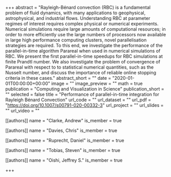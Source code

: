 +++
abstract = "Rayleigh-Bénard convection (RBC) is a fundamental problem of fluid dynamics, with many applications to geophysical, astrophysical, and industrial flows. Understanding RBC at parameter regimes of interest requires complex physical or numerical experiments. Numerical simulations require large amounts of computational resources; in order to more efficiently use the large numbers of processors now available in large high performance computing clusters, novel parallelisation strategies are required. To this end, we investigate the performance of the parallel-in-time algorithm Parareal when used in numerical simulations of RBC. We present the first parallel-in-time speedups for RBC simulations at finite Prandtl number. We also investigate the problem of convergence of Parareal with respect to to statistical numerical quantities, such as the Nusselt number, and discuss the importance of reliable online stopping criteria in these cases."
abstract_short = ""
date = "2020-01-01T00:00:00+00:00"
image = ""
image_preview = ""
math = true
publication = "Computing and Visualization in Science"
publication_short = ""
selected = false
title = "Performance of parallel-in-time integration for Rayleigh Bénard Convection"
url_code = ""
url_dataset = ""
url_pdf = "https://doi.org/10.1007/s00791-020-00332-3"
url_project = ""
url_slides = ""
url_video = ""



[[authors]]
    name = "Clarke, Andrew"
    is_member = true


[[authors]]
    name = "Davies, Chris"
    is_member = true


[[authors]]
    name = "Ruprecht, Daniel"
    is_member = true


[[authors]]
    name = "Tobias, Steven"
    is_member = true


[[authors]]
    name = "Oishi, Jeffrey S."
    is_member = true

+++
 
